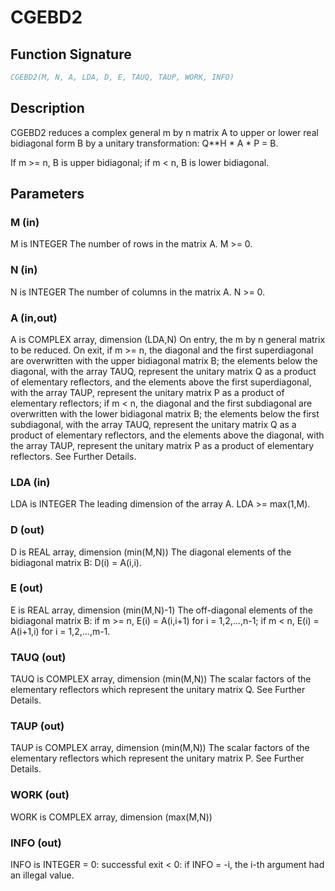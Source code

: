 # CGEBD2

## Function Signature

```fortran
CGEBD2(M, N, A, LDA, D, E, TAUQ, TAUP, WORK, INFO)
```

## Description


 CGEBD2 reduces a complex general m by n matrix A to upper or lower
 real bidiagonal form B by a unitary transformation: Q**H * A * P = B.

 If m >= n, B is upper bidiagonal; if m < n, B is lower bidiagonal.

## Parameters

### M (in)

M is INTEGER The number of rows in the matrix A. M >= 0.

### N (in)

N is INTEGER The number of columns in the matrix A. N >= 0.

### A (in,out)

A is COMPLEX array, dimension (LDA,N) On entry, the m by n general matrix to be reduced. On exit, if m >= n, the diagonal and the first superdiagonal are overwritten with the upper bidiagonal matrix B; the elements below the diagonal, with the array TAUQ, represent the unitary matrix Q as a product of elementary reflectors, and the elements above the first superdiagonal, with the array TAUP, represent the unitary matrix P as a product of elementary reflectors; if m < n, the diagonal and the first subdiagonal are overwritten with the lower bidiagonal matrix B; the elements below the first subdiagonal, with the array TAUQ, represent the unitary matrix Q as a product of elementary reflectors, and the elements above the diagonal, with the array TAUP, represent the unitary matrix P as a product of elementary reflectors. See Further Details.

### LDA (in)

LDA is INTEGER The leading dimension of the array A. LDA >= max(1,M).

### D (out)

D is REAL array, dimension (min(M,N)) The diagonal elements of the bidiagonal matrix B: D(i) = A(i,i).

### E (out)

E is REAL array, dimension (min(M,N)-1) The off-diagonal elements of the bidiagonal matrix B: if m >= n, E(i) = A(i,i+1) for i = 1,2,...,n-1; if m < n, E(i) = A(i+1,i) for i = 1,2,...,m-1.

### TAUQ (out)

TAUQ is COMPLEX array, dimension (min(M,N)) The scalar factors of the elementary reflectors which represent the unitary matrix Q. See Further Details.

### TAUP (out)

TAUP is COMPLEX array, dimension (min(M,N)) The scalar factors of the elementary reflectors which represent the unitary matrix P. See Further Details.

### WORK (out)

WORK is COMPLEX array, dimension (max(M,N))

### INFO (out)

INFO is INTEGER = 0: successful exit < 0: if INFO = -i, the i-th argument had an illegal value.

